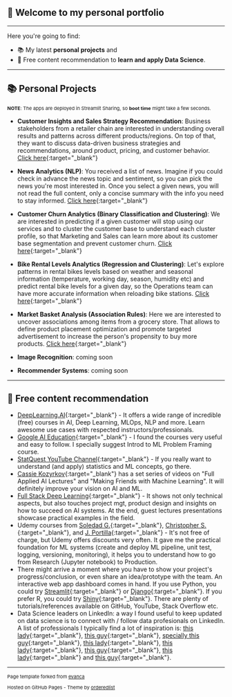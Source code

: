 ## 👋 Welcome to my personal portfolio 

---

Here you're going to find:
* 📚 My latest **personal projects** and
* 📌 Free content recommendation to **learn and apply Data Science**.


--- 
## 📚 Personal Projects
<p style="font-size:11px"> <b>NOTE</b>: The apps are deployed in Streamlit Sharing, so <b>boot time</b> might take a few seconds. </p>

* **Customer Insights and Sales Strategy Recommendation**: Business stakeholders from a retailer chain are interested in understanding overall results and patterns across different products/regions. On top of that, they want to discuss data-driven business strategies and recommendations, around product, pricing, and customer behavior. [Click here](https://portfolio-kmart.streamlit.app/){:target="_blank"} 

* **News Analytics (NLP)**: You received a list of news. Imagine if you could check in advance the news topic and sentiment, so you can pick the news you're most interested in. Once you select a given news, you will not read the full content, only a concise summary with the info you need to stay informed. [Click here](https://fernando-nlp-news.streamlitapp.com/){:target="_blank"} 

* **Customer Churn Analytics (Binary Classification and Clustering)**: We are interested in predicting if a given customer will stop using our services and to cluster the customer base to understand each cluster profile, so that Marketing and Sales can learn more about its customer base segmentation and prevent customer churn. [Click here](https://fernando-telecom-customer-base.streamlitapp.com/){:target="_blank"}  

* **Bike Rental Levels Analytics (Regression and Clustering)**: Let's explore patterns in rental bikes levels based on weather and seasonal information (temperature, working day, season, humidity etc) and predict rental bike levels for a given day, so the Operations team can have more accurate information when reloading bike stations. [Click here](https://fernando-rental-bikes.streamlitapp.com/){:target="_blank"} 

* **Market Basket Analysis (Association Rules)**: Here we are interested to uncover associations among items from a grocery store. That allows to define product placement optimization and promote targeted advertisement to increase the person's propensity to buy more products. [Click here](https://fernando-market-basket.streamlitapp.com/){:target="_blank"}  


* **Image Recognition**: coming soon
* **Recommender Systems**: coming soon 

---
## 📌 Free content recommendation

* [DeepLearning.AI](https://www.deeplearning.ai/){:target="_blank"} - It offers a wide range of incredible (free) courses in AI, Deep Learning, MLOps, NLP and more. Learn awesome use cases with respected instructors/professionals.
* [Google AI Education](https://ai.google/education/){:target="_blank"} - I found the courses very useful and easy to follow. I specially suggest Introd to ML Problem Framing course.
* [StatQuest YouTube Channel](https://www.youtube.com/channel/UCtYLUTtgS3k1Fg4y5tAhLbw){:target="_blank"} - If you really want to understand (and apply) statistics and ML concepts, go there.
* [Cassie Kozyrkov](https://www.youtube.com/c/Kozyrkov/playlists){:target="_blank"} has a set series of videos on "Full Applied AI Lectures" and "Making Friends with Machine Learning". It will definitely improve your vision on AI and ML.
* [Full Stack Deep Learning](https://course.fullstackdeeplearning.com/){:target="_blank"} - It shows not only technical aspects, but also touches project mgt, product design and insights on how to succeed on AI systems. At the end, guest lectures presentations showcase practical examples in the field.
* Udemy courses from [Soledad G.](https://www.udemy.com/user/soledad-galli/){:target="_blank"}, [Christopher S.](https://www.udemy.com/user/christopher-samiullah/){:target="_blank"}, and [J. Portilla](https://www.udemy.com/user/joseportilla/){:target="_blank"} - It's not free of charge, but Udemy offers discounts very often. It gave me the practical foundation for ML systems (create and deploy ML pipeline, unit test, logging, versioning, monitoring), it helps you to understand how to go from Research (Jupyter notebook) to Production.
* There might arrive a moment where you have to show your project's progress/conclusion, or even share an idea/prototype with the team. An interactive web app dashboard comes in hand. If you use Python, you could try [Streamlit](https://www.streamlit.io/){:target="_blank"} or [Django](https://www.djangoproject.com/){:target="_blank"}. If you prefer R, you could try [Shiny](https://shiny.rstudio.com/){:target="_blank"}. There are plenty of tutorials/references available on GitHub, YouTube, Stack Overflow etc.
* Data Science leaders on LinkedIn: a way I found useful to keep updated on data science is to connect with / follow data profesionals on LinkedIn. A list of professionals I typically find a lot of inspiration is: [this lady](https://www.linkedin.com/in/kozyrkov/){:target="_blank"}, [this guy](https://www.linkedin.com/in/andrewyng/){:target="_blank"}, [specially this guy](https://www.linkedin.com/in/eric-weber-060397b7/){:target="_blank"}, [this lady](https://www.linkedin.com/in/chiphuyen/){:target="_blank"}, [this lady](https://www.linkedin.com/in/soledad-galli/){:target="_blank"}, [this guy](https://www.linkedin.com/in/stevenouri/){:target="_blank"}, [this lady](https://www.linkedin.com/in/dalianaliu/){:target="_blank"} and [this guy](https://www.linkedin.com/in/datawithdanny/){:target="_blank"}.


---
<p style="font-size:11px">Page template forked from <a href="https://github.com/evanca/quick-portfolio" target="_blank">evanca</a></p>
<p style="font-size:11px">Hosted on GitHub Pages - Theme by <a href="https://github.com/orderedlist" target="_blank">orderedlist</a> </p>

<!-- Remove above link if you don't want to attibute -->
